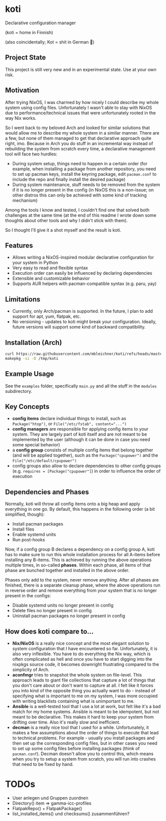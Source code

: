# koti

Declarative configuration manager

(koti = home in Finnish)

(also coincidentally; Kot = shit in German 💩)

## Project State

This project is still very new and in an experimental state. Use at your own risk.

## Motivation

After trying NixOS, I was charmed by how nicely I could describe my whole system using config files. Unfortunately I wasn't able to stay with NixOS due to performance/technical issues that were
unfortunately rooted in the way Nix works.

So I went back to my beloved Arch and looked for similar solutions that would allow me to describe my whole system in a similar manner. There are a few, but none of them managed to get that
declarative approach quite right, imo.
Because in Arch you do stuff in an incremental way instead of rebuilding the system from scratch every time, a declarative management tool will face two hurdles:

- During system setup, things need to happen in a certain order (for example, when installing a package from another repository, you need to set up pacman keys, install the keyring package, edit
  `pacman.conf` to include the repo and finally install the desired package)
- During system maintenance, stuff needs to be removed from the system if it is no longer present in the config (in NixOS this is a non-issue; on other distros this can only be achieved with some kind
  of tracking mechanism)

Among the tools I know and tested, I couldn't find one that solved both challenges at the same time (at the end of this readme I wrote down some thoughts about other tools and why I didn't stick
with them).

So I thought I'll give it a shot myself and the result is koti.

## Features

- Allows writing a NixOS-inspired modular declarative configuration for your system in Python
- Very easy to read and flexible syntax
- Execution order can easily be influenced by declaring dependencies
- Extensible and customizable behavior
- Supports AUR helpers with pacman-compatible syntax (e.g. paru, yay)

## Limitations

- Currently, only Arch/pacman is supported. In the future, I plan to add support for apt, yum, flatpak, etc.
- No versioning - updates to koti might break your configuration. Ideally, future versions will support some kind of backward compatibility.

## Installation (Arch)

```bash
curl https://raw.githubusercontent.com/mbleichner/koti/refs/heads/master/PKGBUILD --create-dirs -o /tmp/koti/PKGBUILD
makepkg -si -D /tmp/koti
```

## Example Usage

See the `examples` folder, specifically `main.py` and all the stuff in the `modules` subdirectory.

## Key Concepts

- **config items** declare individual things to install, such as `Package("htop")`, or `File("/etc/fstab", content="...")`
- **config managers** are responsible for applying config items to your system. They are largely part of koti itself and are not meant to be implemented by the user (although it can be done in case
  you need some special behavior)
- a **config group** consists of multiple config items that belong together (and will be applied together), such as the `Package("cpupower")` and the `File("/etc/default/cpupower")`
- config groups also allow to declare dependencies to other config groups (e.g. `requires = [Package("cpupower"]`) in order to influence the order of execution

## Dependencies and Phases

Normally, koti will throw all config items onto a big heap and apply everything in one go. By default, this happens in the following order (a bit simplified, though):

- Install pacman packages
- Install files
- Enable systemd units
- Run post-hooks

Now, if a config group B declares a dependency on a config group A, koti has to make sure to run this whole installation process for all A-items before installing any B-items. This is achieved by
running the above operations multiple times, in so-called **phases**. Within each phase, all items of that phase are bunched together and installed in the above order.

Phases only add to the system, never remove anything. After all phases are finished, there is a separate cleanup phase, where the above operations run in reverse order and remove everything from your
system that is no longer present in the configs:

- Disable systemd units no longer present in config
- Delete files no longer present in config
- Uninstall pacman packages no longer present in config

## How does koti compare to...

- **Nix/NixOS** is a really nice concept and the most elegant solution to system configuration that I have encountered so far. Unfortunately, it is also very inflexible. You have to do everything the
  Nix way, which is often complicated as hell and once you have to start digging into the nixpkgs source code, it becomes downright frustrating compared to the simplicity of Arch.
- **aconfmgr** tries to snapshot the whole system on file-level. This approach leads to giant file collections that capture a lot of things that you don't care about or don't want to capture at all. I
  felt like it forces you into kind of the opposite thing you actually want to do - instead of specifying what is important to me on my system, I was more occupied with writing blacklists containing
  what is unimportant to me.
- **Ansible** is a well-tested tool that I use a lot at work, but felt like it's a bad match for my home systems. Ansible is meant to be idempotent, but not meant to be declarative. This makes it hard
  to keep your system from drifting over time. Also it's really slow and inefficient.
- **decman** is a really nice tool that I used for a while. Unfortunately, it makes a few assumptions about the order of things to execute that lead to technical problems. For example - usually you
  install packages and then set up the corresponding config files, but in other cases you need to set up some config files before installing packages (think of `pacman.conf`). Decman doesn't allow you
  to control this, which means when you try to setup a system from scratch, you will run into crashes that need to be fixed by hand.

# TODOs

- User anlegen und Gruppen zuordnen
- Directory() item => gamma-icc-profiles
- FlatpakRepo() + FlatpakPackage()
- list_installed_items() und checksums() zusammenführen?